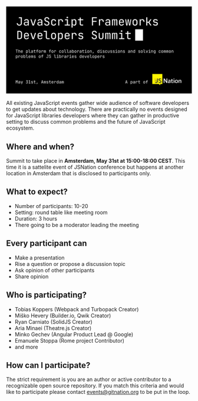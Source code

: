 ![JavaScript Fraeworks Developers Summit](https://github.com/GitNation/JavaScript-frameworks-devs-summit/blob/[branch]/header.gif?raw=true)

All existing JavaScript events gather wide audience of software developers to get updates about technology. There are practically no events designed for JavaScript libraries developers where they can gather in productive setting to discuss common problems and the future of JavaScript ecosystem.

## Where and when?

Summit to take place in **Amsterdam, May 31st at 15:00-18:00 CEST**. This time it is a sattelite event of JSNation conference but happens at another location in Amsterdam that is disclosed to participants only.

## What to expect?

- Number of participants: 10-20
- Setting: round table like meeting room
- Duration: 3 hours
- There going to be a moderator leading the meeting

## Every participant can
- Make a presentation
- Rise a question or propose a discussion topic
- Ask opinion of other participants
- Share opinion

## Who is participating?

 - Tobias Koppers (Webpack and Turbopack Creator)
 - Miško Hevery (Builder.io, Qwik Creator)
 - Ryan Carniato (SolidJS Creator)
 - Aria Minaei (Theatre.js Creator)
 - Minko Gechev (Angular Product Lead @ Google)
 - Emanuele Stoppa (Rome project Contributor)
 - and more

## How can I participate?

The strict requirement is you are an author or active contributor to a recognizable open source repository. If you match this criteria and would like to participate please contact events@gitnation.org to be put in the loop.
